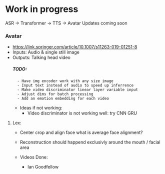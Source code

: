 # Work in progress
ASR -> Transformer -> TTS -> Avatar
Updates coming soon

### Avatar
- https://link.springer.com/article/10.1007/s11263-019-01251-8
- Inputs: Audio & single still image 
- Outputs: Talking head video
    ##### TODO:
        - Have img encoder work with any size image
        - Input text instead of audio to speed up inferrence
        - Make video discriminator linear layer variable input
        - Adjust dims for batch processing
        - Add an emotion embedding for each video
    - Ideas if not working:
        - Video discriminator is not working well: try CNN GRU



<!-- Next -->
1. Lex:
    - Center crop and align face what is average face alignment?
    - Reconstruction should happend exclusivly around the mouth / facial area
    
    - Videos Done:
        - Ian Goodfellow